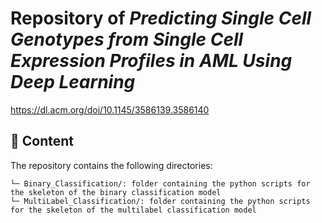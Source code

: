# Repository of *Predicting Single Cell Genotypes from Single Cell Expression Profiles in AML Using Deep Learning* 
https://dl.acm.org/doi/10.1145/3586139.3586140

## :file_folder: Content ##

The repository contains the following directories:
```
└─ Binary_Classification/: folder containing the python scripts for the skeleton of the binary classification model
└─ MultiLabel_Classification/: folder containing the python scripts for the skeleton of the multilabel classification model
```
